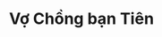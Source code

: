 ---
layout: invite
title: "Vợ Chồng bạn Tiên"
location: "nữ"
time: "17 GIỜ 00"
permalink: /tien.html
---